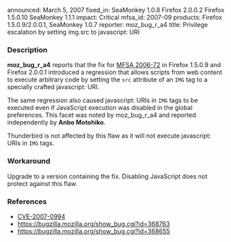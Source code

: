 announced: March 5, 2007
fixed_in: SeaMonkey 1.0.8
          Firefox 2.0.0.2
          Firefox 1.5.0.10
          SeaMonkey 1.1.1
impact: Critical
mfsa_id: 2007-09
products: Firefox 1.5.0.9/2.0.0.1, SeaMonkey 1.0.7
reporter: moz_bug_r_a4
title: Privilege escalation by setting img.src to javascript: URI

<h3>Description</h3>

<p><strong>moz_bug_r_a4</strong> reports that the fix for
<a href="http://www.mozilla.org/security/announce/2006/mfsa2006-72.html">
MFSA 2006-72</a> in Firefox 1.5.0.9 and Firefox 2.0.0.1
introduced a regression that allows scripts from web content
to execute arbitrary code by setting the <code>src</code>
attribute of an <code>IMG</code> tag to a specially crafted
javascript: URI.</p>

<p>The same regression also caused javascript: URIs in
<code>IMG</code> tags to be executed even if JavaScript
execution was disabled in the global preferences. This facet was
noted by moz_bug_r_a4 and reported independently by
<strong>Anbo Motohiko</strong>.</p>

<p>Thunderbird is not affected by this flaw as it will not execute
javascript: URIs in <code>IMG</code> tags.</p>

<h3>Workaround</h3>

<p>Upgrade to a version containing the fix. Disabling JavaScript does
not protect against this flaw.</p>

<h3>References</h3>

<ul>
<li><a class="ex-ref" href="http://nvd.nist.gov/nvd.cfm?cvename=CVE-2007-0994">CVE-2007-0994</a></li>
<li><a href="https://bugzilla.mozilla.org/show_bug.cgi?id=368763">
https://bugzilla.mozilla.org/show_bug.cgi?id=368763</a></li>
<li><a href="https://bugzilla.mozilla.org/show_bug.cgi?id=368655">
https://bugzilla.mozilla.org/show_bug.cgi?id=368655</a></li>
</ul>



